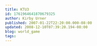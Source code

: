 ```yaml
---
title: KTU3
id: 1761964641870679325
author: Kirby Urner
published: 2007-01-22T22:20:00.000-08:00
updated: 2008-12-10T07:39:20.194-08:00
blog: world_game
tags: 
---
```


